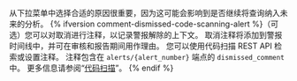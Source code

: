 从下拉菜单中选择合适的原因很重要，因为这可能会影响到是否继续将查询纳入未来的分析。
{% ifversion comment-dismissed-code-scanning-alert %}（可选）您可以对取消进行注释，以记录警报解除的上下文。 取消注释将添加到警报时间线中，并可在审核和报告期间用作理由。 您可以使用代码扫描 REST API 检索或设置注释。 注释包含在 `alerts/{alert_number}` 端点的 `dismissed_comment` 中。 更多信息请参阅“[代码扫描](/rest/code-scanning#update-a-code-scanning-alert)”。
{% endif %}
